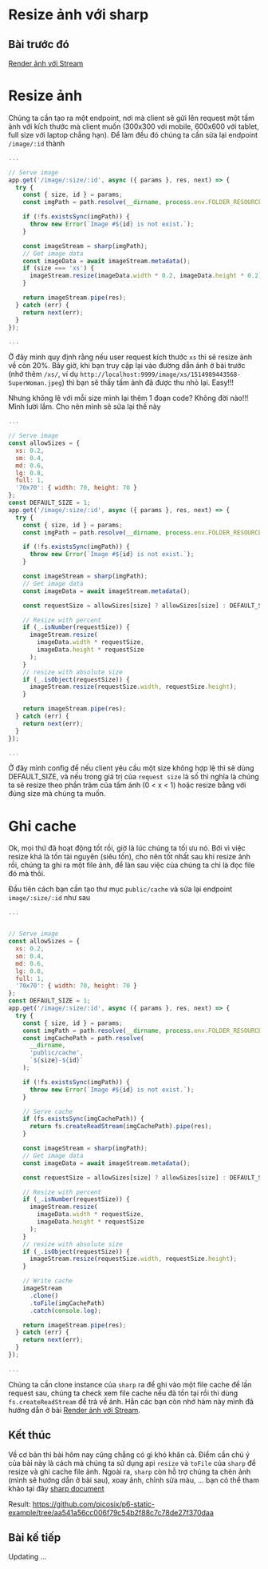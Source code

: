 # Resize ảnh với sharp

## Bài trước đó

[Render ảnh với Stream](./5-render-image-with-stream.md)

# Resize ảnh

Chúng ta cần tạo ra một endpoint, nơi mà client sẽ gửi lên request một tấm ảnh với kích thước mà client muốn (300x300 với mobile, 600x600 với tablet, full size với laptop chẳng hạn). Để làm đều đó chúng ta cần sửa lại endpoint `/image/:id` thành

```javascript
...

// Serve image
app.get('/image/:size/:id', async ({ params }, res, next) => {
  try {
    const { size, id } = params;
    const imgPath = path.resolve(__dirname, process.env.FOLDER_RESOURCE, id);

    if (!fs.existsSync(imgPath)) {
      throw new Error(`Image #${id} is not exist.`);
    }

    const imageStream = sharp(imgPath);
    // Get image data
    const imageData = await imageStream.metadata();
    if (size === 'xs') {
      imageStream.resize(imageData.width * 0.2, imageData.height * 0.2);
    }

    return imageStream.pipe(res);
  } catch (err) {
    return next(err);
  }
});

...
```

Ở đây mình quy định rằng nếu user request kích thước `xs` thì sẽ resize ảnh về còn 20%. Bây giờ, khi bạn truy cập lại vào đường dẫn ảnh ở bài trước (nhớ thêm `/xs/`, ví dụ `http://localhost:9999/image/xs/1514989443568-SuperWoman.jpeg`) thì bạn sẽ thấy tấm ảnh đã được thu nhỏ lại. Easy!!!

Nhưng không lẽ với mỗi size mình lại thêm 1 đoạn code? Không đời nào!!! Mình lười lắm. Cho nên mình sẽ sửa lại thế này

```javascript
...

// Serve image
const allowSizes = {
  xs: 0.2,
  sm: 0.4,
  md: 0.6,
  lg: 0.8,
  full: 1,
  '70x70': { width: 70, height: 70 }
};
const DEFAULT_SIZE = 1;
app.get('/image/:size/:id', async ({ params }, res, next) => {
  try {
    const { size, id } = params;
    const imgPath = path.resolve(__dirname, process.env.FOLDER_RESOURCE, id);

    if (!fs.existsSync(imgPath)) {
      throw new Error(`Image #${id} is not exist.`);
    }

    const imageStream = sharp(imgPath);
    // Get image data
    const imageData = await imageStream.metadata();

    const requestSize = allowSizes[size] ? allowSizes[size] : DEFAULT_SIZE;

    // Resize with percent
    if (_.isNumber(requestSize)) {
      imageStream.resize(
        imageData.width * requestSize,
        imageData.height * requestSize
      );
    }
    // resize with absolute size
    if (_.isObject(requestSize)) {
      imageStream.resize(requestSize.width, requestSize.height);
    }

    return imageStream.pipe(res);
  } catch (err) {
    return next(err);
  }
});

...
```

Ở đây mình config để nếu client yêu cầu một size không hợp lệ thì sẽ dùng DEFAULT_SIZE, và nếu trong giá trị của `request size` là số thì nghĩa là chúng ta sẽ resize theo phần trăm của tấm ảnh (0 < x < 1) hoặc resize bằng với đúng size mà chúng ta muốn.

# Ghi cache

Ok, mọi thứ đã hoạt động tốt rồi, giờ là lúc chúng ta tối ưu nó. Bởi vì việc resize khá là tốn tài nguyên (siêu tốn), cho nên tốt nhất sau khi resize ảnh rồi, chúng ta ghi ra một file ảnh, để làn sau việc của chúng ta chỉ là đọc file đó mà thôi.

Đầu tiên cách bạn cần tạo thư mục `public/cache` và sửa lại endpoint `image/:size/:id` như sau

```javascript
...


// Serve image
const allowSizes = {
  xs: 0.2,
  sm: 0.4,
  md: 0.6,
  lg: 0.8,
  full: 1,
  '70x70': { width: 70, height: 70 }
};
const DEFAULT_SIZE = 1;
app.get('/image/:size/:id', async ({ params }, res, next) => {
  try {
    const { size, id } = params;
    const imgPath = path.resolve(__dirname, process.env.FOLDER_RESOURCE, id);
    const imgCachePath = path.resolve(
      __dirname,
      'public/cache',
      `${size}-${id}`
    );

    if (!fs.existsSync(imgPath)) {
      throw new Error(`Image #${id} is not exist.`);
    }

    // Serve cache
    if (fs.existsSync(imgCachePath)) {
      return fs.createReadStream(imgCachePath).pipe(res);
    }

    const imageStream = sharp(imgPath);
    // Get image data
    const imageData = await imageStream.metadata();

    const requestSize = allowSizes[size] ? allowSizes[size] : DEFAULT_SIZE;

    // Resize with percent
    if (_.isNumber(requestSize)) {
      imageStream.resize(
        imageData.width * requestSize,
        imageData.height * requestSize
      );
    }
    // resize with absolute size
    if (_.isObject(requestSize)) {
      imageStream.resize(requestSize.width, requestSize.height);
    }

    // Write cache
    imageStream
      .clone()
      .toFile(imgCachePath)
      .catch(console.log);

    return imageStream.pipe(res);
  } catch (err) {
    return next(err);
  }
});

...
```

Chúng ta cần clone instance của `sharp` ra để ghi vào một file cache để lần request sau, chúng ta check xem file cache nếu đã tồn tại rồi thì dùng `fs.createReadStream` để trả về ảnh. Hẳn các bạn còn nhớ hàm này mình đã hướng dẫn ở bài [Render ảnh với Stream](./5-render-image-with-stream.md).

## Kết thúc

Về cơ bản thì bài hôm nay cũng chẳng có gì khó khăn cả. Điểm cần chú ý của bài này là cách mà chúng ta sử dụng api `resize` và `toFile` của `sharp` để resize và ghi cache file ảnh. Ngoài ra, `sharp` còn hỗ trợ chúng ta chèn ảnh (mình sẽ hướng dẫn ở bài sau), xoay ảnh, chỉnh sửa màu, ... bạn có thể tham khảo tại đây [sharp document](http://sharp.dimens.io/en/stable/)

Result: https://github.com/picosix/p6-static-example/tree/aa541a56cc006f79c54b2f88c7c78de27f370daa

## Bài kế tiếp

Updating ...
